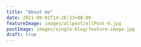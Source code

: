 ```yaml
---
title: "About me"
date: 2021-08-01T14:26:23+08:00
featureImage: images/allpost/allPost-6.jpg
postImage: images/single-blog/feature-image.jpg
draft: true
---
```



